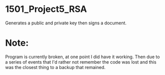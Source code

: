 # 1501_Project5_RSA
 Generates a public and private key then signs a document.
 
# Note:
 Program is currently broken, at one point I did have it working. Then due to a series of events that I'd
 rather not remember the code was lost and this was the closest thing to a backup that remained.
